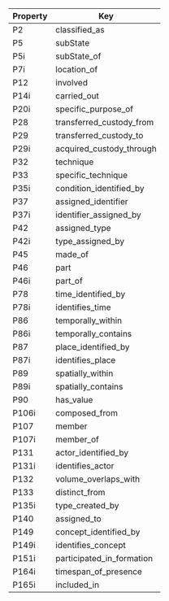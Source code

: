 Property | Key
-------- | ---
P2 | classified_as
P5 | subState
P5i | subState_of
P7i | location_of
P12 | involved
P14i | carried_out
P20i | specific_purpose_of
P28 | transferred_custody_from
P29 | transferred_custody_to
P29i | acquired_custody_through
P32 | technique
P33 | specific_technique
P35i | condition_identified_by
P37 | assigned_identifier
P37i | identifier_assigned_by
P42 | assigned_type
P42i | type_assigned_by
P45 | made_of
P46 | part
P46i | part_of
P78 | time_identified_by
P78i | identifies_time
P86 | temporally_within
P86i | temporally_contains
P87 | place_identified_by
P87i | identifies_place
P89 | spatially_within
P89i | spatially_contains
P90 | has_value
P106i | composed_from
P107 | member
P107i | member_of
P131 | actor_identified_by
P131i | identifies_actor
P132 | volume_overlaps_with
P133 | distinct_from
P135i | type_created_by
P140 | assigned_to
P149 | concept_identified_by
P149i | identifies_concept
P151i | participated_in_formation
P164i | timespan_of_presence
P165i | included_in